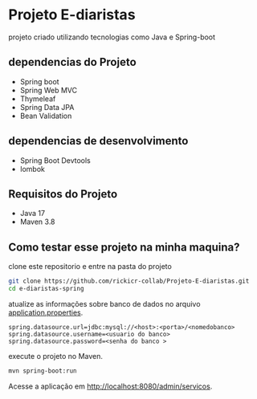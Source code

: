# Projeto E-diaristas

projeto criado utilizando tecnologias como Java e Spring-boot

## dependencias do Projeto

- Spring boot
- Spring Web MVC
- Thymeleaf
- Spring Data JPA
- Bean Validation

## dependencias de desenvolvimento

- Spring Boot Devtools
- lombok

## Requisitos do Projeto

- Java 17
- Maven 3.8

## Como testar esse projeto na minha maquina?

clone este repositorio e entre na pasta do projeto

```sh
git clone https://github.com/rickicr-collab/Projeto-E-diaristas.git
cd e-diaristas-spring
```

atualize as informações sobre banco de dados no arquivo [application.properties](src/main/resources/application.properties).

```properties
spring.datasource.url=jdbc:mysql://<host>:<porta>/<nomedobanco>
spring.datasource.username=<usuario do banco>
spring.datasource.password=<senha do banco > 
```

execute o projeto no Maven.

```sh
mvn spring-boot:run
```

Acesse a aplicação em [http://localhost:8080/admin/servicos](http://localhost:8080/admin/servicos).